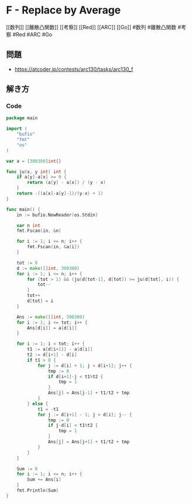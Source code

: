 # F - Replace by Average
[[数列]] [[離散凸関数]] [[考察]] [[Red]] [[ARC]] [[Go]]
#数列 #離散凸関数 #考察 #Red #ARC #Go 

## 問題
- https://atcoder.jp/contests/arc130/tasks/arc130_f

## 解き方
### Code
```go
package main

import (
	"bufio"
	"fmt"
	"os"
)

var a = [300300]int{}

func ju(x, y int) int {
	if a[y]-a[x] >= 0 {
		return (a[y] - a[x]) / (y - x)
	}
	return -((a[x]-a[y]-1)/(y-x) + 1)
}

func main() {
	in := bufio.NewReader(os.Stdin)

	var n int
	fmt.Fscan(in, &n)

	for i := 1; i <= n; i++ {
		fmt.Fscan(in, &a[i])
	}

	tot := 0
	d := make([]int, 300300)
	for i := 1; i <= n; i++ {
		for (tot > 1) && (ju(d[tot-1], d[tot]) >= ju(d[tot], i)) {
			tot--
		}
		tot++
		d[tot] = i
	}

	Ans := make([]int, 300300)
	for i := 1; i <= tot; i++ {
		Ans[d[i]] = a[d[i]]
	}

	for i := 1; i < tot; i++ {
		t1 := a[d[i+1]] - a[d[i]]
		t2 := d[i+1] - d[i]
		if t1 > 0 {
			for j := d[i] + 1; j < d[i+1]; j++ {
				tmp := 0
				if d[i+1]-j < t1%t2 {
					tmp = 1
				}
				Ans[j] = Ans[j-1] + t1/t2 + tmp
			}
		} else {
			t1 = -t1
			for j := d[i+1] - 1; j > d[i]; j-- {
				tmp := 0
				if j-d[i] < t1%t2 {
					tmp = 1
				}
				Ans[j] = Ans[j+1] + t1/t2 + tmp
			}
		}
	}

	Sum := 0
	for i := 1; i <= n; i++ {
		Sum += Ans[i]
	}
	fmt.Println(Sum)
}
```